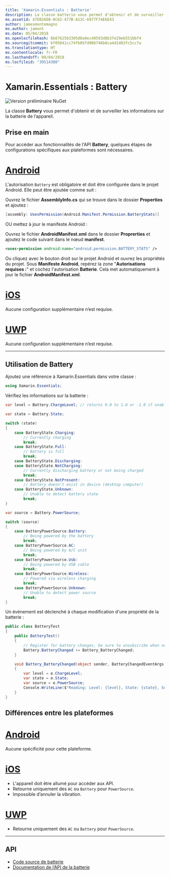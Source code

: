 ```yaml
---
title: 'Xamarin.Essentials : Batterie'
description: La classe batterie vous permet d'obtenir et de surveiller les informations sur la batterie de l’appareil.
ms.assetid: 47EB26D8-8C62-477B-A13C-6977F74E6E43
author: jamesmontemagno
ms.author: jamont
ms.date: 05/04/2018
ms.openlocfilehash: 6b87625b3305d0a9ec40593d8b3fe29eb551bbf4
ms.sourcegitcommit: bf05041cc74fb05fd906746b8ca4d1403fc5cc7a
ms.translationtype: HT
ms.contentlocale: fr-FR
ms.lasthandoff: 08/04/2018
ms.locfileid: "39514308"
---
```

# <a name="xamarinessentials-battery"></a>Xamarin.Essentials : Battery

![Version préliminaire NuGet](~/media/shared/pre-release.png)

La classe **Battery** vous permet d'obtenir et de surveiller les informations sur la batterie de l’appareil.

## <a name="getting-started"></a>Prise en main

Pour accéder aux fonctionnalités de l'API **Battery**, quelques étapes de configurations spécifiques aux plateformes sont nécessaires.

# <a name="androidtabandroid"></a>[Android](#tab/android)

L'autorisation `Battery` est obligatoire et doit être configurée dans le projet Android. Elle peut être ajoutée comme suit :

Ouvrez le fichier **AssemblyInfo.cs** qui se trouve dans le dossier **Properties** et ajoutez :

```csharp
[assembly: UsesPermission(Android.Manifest.Permission.BatteryStats)]
```

OU mettez à jour le manifeste Android :

Ouvrez le fichier **AndroidManifest.xml** dans le dossier **Proprerties** et ajoutez le code suivant dans le nœud **manifest**.

```xml
<uses-permission android:name="android.permission.BATTERY_STATS" />
```

Ou cliquez avec le bouton droit sur le projet Android et ouvrez les propriétés du projet. Sous **Manifeste Android**, repérez la zone "**Autorisations requises :**" et cochez l'autorisation **Batterie**. Cela met automatiquement à jour le fichier **AndroidManifest.xml**.

# <a name="iostabios"></a>[iOS](#tab/ios)

Aucune configuration supplémentaire n’est requise.

# <a name="uwptabuwp"></a>[UWP](#tab/uwp)

Aucune configuration supplémentaire n’est requise.

-----

## <a name="using-battery"></a>Utilisation de **Battery**

Ajoutez une référence à Xamarin.Essentials dans votre classe :

```csharp
using Xamarin.Essentials;
```

Vérifiez les informations sur la batterie :

```csharp
var level = Battery.ChargeLevel; // returns 0.0 to 1.0 or -1.0 if unable to determine.

var state = Battery.State;

switch (state)
{
    case BatteryState.Charging:
        // Currently charging
        break;
    case BatteryState.Full:
        // Battery is full
        break;
    case BatteryState.Discharging:
    case BatteryState.NotCharging:
        // Currently discharging battery or not being charged
        break;
    case BatteryState.NotPresent:
        // Battery doesn't exist in device (desktop computer)
    case BatteryState.Unknown:
        // Unable to detect battery state
        break;
}

var source = Battery.PowerSource;

switch (source)
{
    case BatteryPowerSource.Battery:
        // Being powered by the battery
        break;
    case BatteryPowerSource.AC:
        // Being powered by A/C unit
        break;
    case BatteryPowerSource.Usb:
        // Being powered by USB cable
        break;
    case BatteryPowerSource.Wireless:
        // Powered via wireless charging
        break;
    case BatteryPowerSource.Unknown:
        // Unable to detect power source
        break;
}
```

Un événement est déclenché à chaque modification d'une propriété de la batterie :

```csharp
public class BatteryTest
{
    public BatteryTest()
    {
        // Register for battery changes, be sure to unsubscribe when needed
        Battery.BatteryChanged += Battery_BatteryChanged;
    }

    void Battery_BatteryChanged(object sender, BatteryChangedEventArgs   e)
    {
        var level = e.ChargeLevel;
        var state = e.State;
        var source = e.PowerSource;
        Console.WriteLine($"Reading: Level: {level}, State: {state}, Source: {source}");
    }
}
```

## <a name="platform-differences"></a>Différences entre les plateformes

# <a name="androidtabandroid"></a>[Android](#tab/android)

Aucune spécificité pour cette plateforme.

# <a name="iostabios"></a>[iOS](#tab/ios)

* L'appareil doit être allumé pour accéder aux API.
* Retourne uniquement des `AC` ou `Battery` pour `PowerSource`.
* Impossible d’annuler la vibration.

# <a name="uwptabuwp"></a>[UWP](#tab/uwp)

* Retourne uniquement des `AC` ou `Battery` pour `PowerSource`.

-----

## <a name="api"></a>API

- [Code source de batterie](https://github.com/xamarin/Essentials/tree/master/Xamarin.Essentials/Battery)
- [Documentation de l’API de la batterie](xref:Xamarin.Essentials.Battery)
